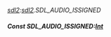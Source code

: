 _[sdl2](../../modules/sdl2/sdl2-module.md):[sdl2](../../modules/sdl2/sdl2-module.md).SDL\_AUDIO\_ISSIGNED_
##### Const SDL\_AUDIO\_ISSIGNED:[Int](../../modules/wonkey/wonkey-types-int.md)
